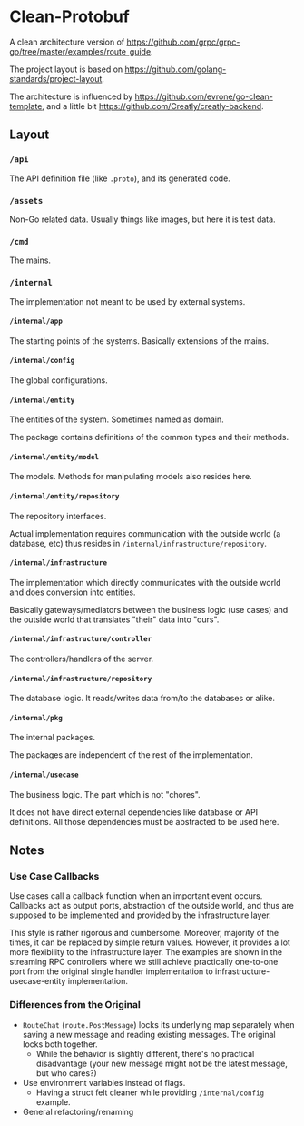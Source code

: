 # Clean-Protobuf

A clean architecture version of https://github.com/grpc/grpc-go/tree/master/examples/route_guide.

The project layout is based on https://github.com/golang-standards/project-layout.

The architecture is influenced by https://github.com/evrone/go-clean-template, and a little bit https://github.com/Creatly/creatly-backend.

## Layout
### `/api`
The API definition file (like `.proto`), and its generated code.

### `/assets`
Non-Go related data. Usually things like images, but here it is test data.

### `/cmd`
The mains.

### `/internal`
The implementation not meant to be used by external systems.

#### `/internal/app`
The starting points of the systems. Basically extensions of the mains.

#### `/internal/config`
The global configurations.

#### `/internal/entity`
The entities of the system. Sometimes named as domain.

The package contains definitions of the common types and their methods.

#### `/internal/entity/model`
The models. Methods for manipulating models also resides here.

#### `/internal/entity/repository`
The repository interfaces.

Actual implementation requires communication with the outside world (a database, etc) thus resides in `/internal/infrastructure/repository`.

#### `/internal/infrastructure`
The implementation which directly communicates with the outside world and does conversion into entities.

Basically gateways/mediators between the business logic (use cases) and the outside world that translates "their" data into "ours".

#### `/internal/infrastructure/controller`
The controllers/handlers of the server.

#### `/internal/infrastructure/repository`
The database logic. It reads/writes data from/to the databases or alike.

#### `/internal/pkg`
The internal packages.

The packages are independent of the rest of the implementation.

#### `/internal/usecase`
The business logic. The part which is not "chores".

It does not have direct external dependencies like database or API definitions. All those dependencies must be abstracted to be used here.

## Notes
### Use Case Callbacks
Use cases call a callback function when an important event occurs. Callbacks act as output ports, abstraction of the outside world, and thus are supposed to be implemented and provided by the infrastructure layer.

This style is rather rigorous and cumbersome. Moreover, majority of the times, it can be replaced by simple return values. However, it provides a lot more flexibility to the infrastructure layer. The examples are shown in the streaming RPC controllers where we still achieve practically one-to-one port from the original single handler implementation to infrastructure-usecase-entity implementation.

### Differences from the Original
- `RouteChat` (`route.PostMessage`) locks its underlying map separately when saving a new message and reading existing messages. The original locks both together.
    - While the behavior is slightly different, there's no practical disadvantage (your new message might not be the latest message, but who cares?)
- Use environment variables instead of flags.
    - Having a struct felt cleaner while providing `/internal/config` example.
- General refactoring/renaming